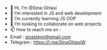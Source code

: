 - 👋 Hi, I’m @Sina-Ghiasi
- 👀 I’m interested in JS and web development 
- 🌱 I’m currently learning JS OOP
- 💞️ I’m looking to collaborate on web projects
- 📫 How to reach me on : 
- Email : sinasteyn@gmail.com
- Telegram : https://t.me/SinaGhiasiW

<!---
Sina-Ghiasi/Sina-Ghiasi is a ✨ special ✨ repository because its `README.md` (this file) appears on your GitHub profile.
You can click the Preview link to take a look at your changes.
--->
